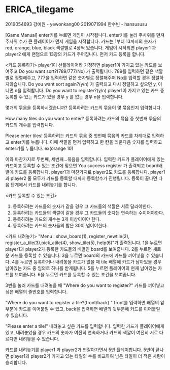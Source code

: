 # ERICA_tilegame
2019054693 강예원 - yewonkang00
2019071994 한수빈 - hansususu

[Game Manual]
enter키를 누르면 게임이 시작됩니다.
enter키를 눌러 주사위를 던져 주사위 수가 큰 플레이어가 먼저 게임을 시작합니다.
카드는 1부터 13까지의 숫자가 red, orange, blue, black 색깔별로 4장씩 있습니다.
게임이 시작되면 player1 과 player2 에게 랜덤으로 13장의 카드가 주어집니다.
먼저 카드 등록을 합니다.

<카드 등록하기>
player1이 선플레이어라 가정하면
player1이 가지고 있는 카드를 보여주고 Do you want sort?(789/777/No) 가 출력됩니다.
789를 입력하면 같은 색깔별로 정렬해주고, 777을 입력하면 같은 숫자별로 정렬해주며 No를 입력할 경우 정렬하지않습니다. Do you want sort again?(y/n) 가 출력되고 다시 정렬하고 싶으면 y, 아니면 n을 입력합니다.
Do you want to register?(y/n)
player1이 가지고 있는 카드 중 등록할 수 있는 카드가 있을 경우 y 를 없는 경우 n을 입력합니다.

몇개의 묶음을 등록하시겠습니까?
등록하려는 카드의 묶음이 몇 묶음인지 입력합니다.

How many tiles do you want to enter?
등록하려는 카드의 묶음 중 첫번째 묶음의 카드의 개수를 입력합니다.

Please enter tiles!
등록하려는 카드의 묶음 중 첫번째 묶음의 카드를 차례대로 입력하고 enter키를 누릅니다.
이때 색깔을 먼저 입력하고 한 칸을 띄운다음 숫자를 입력하고 enter키를 누릅니다. ex(orange 10)

이와 마찬가지로 두번째, 세번째...묶음을 입력합니다.
입력한 카드가 플레이어에게 있는 카드이고 등록할 수 있는 조건에 맞으면 You success register 가 출력되고 board배열에 카드를 등록합니다.
player1과 마찬가지로 player2도 카드를 등록합니다.
player1과 player2 둘 모두가 카드를 등록할 때까지 등록함수가 진행됩니다.
등록이 끝나면 다음 단계에서 카드를 내려놓기를 합니다.

<카드 등록할 수 있는 조건>
1. 등록하려는 카드들의 숫자가 같을 경우 그 카드들의 색깔은 서로 달라야한다.
2. 등록하려는 카드들의 색깔이 같을 경우 그 카드들의 숫자는 연속하는 수이어야한다.
3. 등록하려는 카드의 개수는 3개 이상이여야 한다.
4. 등록하려는 카드의 숫자들의 합은 30이 넘어야한다.

<카드 내려놓기>
"Menu : show_board(1), register_newtile(2), register_a_tile(3),pick_atile(4), show_tile(5), help(6)"가 출력됩니다.
1을 누르면 player1과 player2가 등록한 카드들의 배열인 board를 보여줍니다.
2를 누르면 새로운 카드를 등록할 수 있습니다.
3을 누르면 board의 카드에 카드를 끼어넣을 수 있습니다.
4를 누르면 등록하거나 내려놓을 카드가 없을 때 tile 배열에 카드가 남아있을 경우 남아있는 카드 중 임의로 하나를 받게됩니다.
5를 누르면 플레이어의 현재 남아있는 카드를 보여줍니다.
6을 누르면 카드를 등록할 수 있는 조건을 보여줍니다.

3번을 눌러 카드를 내려놓을 때
"Where do you want to register?"
카드를 끼어넣고 싶은 배열의 줄번호를 입력합니다.

"Where do you want to register a tile?(front/back) "
front를 입력하면 배열의 앞부분에 카드를 이어붙일 수 있고,
back을 입력하면 배열의 뒷부분에 카드를 이어붙일 수 있습니다.

"Please enter a tile!"
내려놓고 싶은 카드를 입력합니다.
입력한 카드가 플레이어에게 있고, 내려놓았을 경우 카드의 숫자가 여전히 연속하거나 카드의 색깔이 여전히 서로 다르다면 내려놓을 수 있습니다.

카드를 내려놓기를 player1 과 player2가 번갈아가면서 5번 플레이합니다.
5번이 끝나면 player1과 player2가 가지고 있는 타일의 수를 비교하여 남은 타일이 더 적은 사람이 승리합니다.
